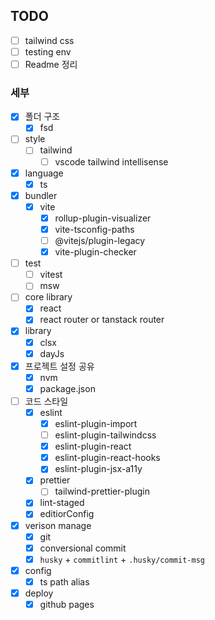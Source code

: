 
## TODO

- [ ] tailwind css
- [ ] testing env
- [ ] Readme 정리

### 세부

- [x] 폴더 구조
  - [x] fsd
- [ ] style
  - [ ] tailwind
    - [ ] vscode tailwind intellisense
- [x] language
  - [x] ts
- [x] bundler
  - [x] vite
    - [x] rollup-plugin-visualizer
    - [x] vite-tsconfig-paths
    - [ ] @vitejs/plugin-legacy
    - [x] vite-plugin-checker
- [ ] test
  - [ ] vitest
  - [ ] msw
- [ ] core library
  - [x] react
  - [x] react router or tanstack router
- [x] library
  - [x] clsx
  - [x] dayJs
- [x] 프로젝트 설정 공유
  - [x] nvm
  - [x] package.json
- [ ] 코드 스타일
  - [x] eslint
    - [x] eslint-plugin-import
    - [ ] eslint-plugin-tailwindcss
    - [x] eslint-plugin-react
    - [x] eslint-plugin-react-hooks
    - [x] eslint-plugin-jsx-a11y
  - [x] prettier
    - [ ] tailwind-prettier-plugin
  - [x] lint-staged
  - [x] editiorConfig
- [x] verison manage
  - [x] git
  - [x] conversional commit
  - [x] `husky` + `commitlint` + `.husky/commit-msg`
- [x] config
  - [x] ts path alias
- [x] deploy
  - [x] github pages
